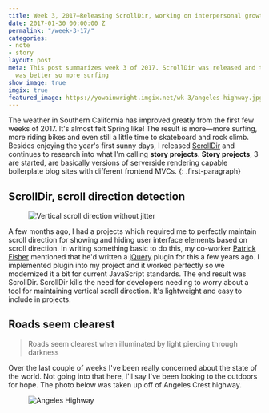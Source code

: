 ```yaml
---
title: Week 3, 2017—Releasing ScrollDir, working on interpersonal growth and surfing
date: 2017-01-30 00:00:00 Z
permalink: "/week-3-17/"
categories:
- note
- story
layout: post
meta: This post summarizes week 3 of 2017. ScrollDir was released and the weather
  was better so more surfing
show_image: true
imgix: true
featured_image: https://yowainwright.imgix.net/wk-3/angeles-highway.jpg
---
```


The weather in Southern California has improved greatly from the first few weeks of 2017. It's almost felt Spring like! The result is more—more surfing, more riding bikes and even still a little time to skateboard and rock climb. Besides enjoying the year's first sunny days, I released [ScrollDir](https://dollarshaveclub.github.io/scrolldir/) and continues to research into what I'm calling **story projects**. **Story projects**, 3 are started, are basically versions of serverside rendering capable boilerplate blog sites with different frontend MVCs.
{: .first-paragraph}

## ScrollDir, scroll direction detection

<figure>
  <img src="//yowainwright.imgix.net/wk-3/scrolldir.png?w=800&h=400&crop=focalpoint&auto=format" alt="Vertical scroll direction without jitter" />
</figure>

A few months ago, I had a projects which required me to perfectly maintain scroll direction for showing and hiding user interface elements based on scroll direction. In writing something basic to do this, my co-worker [Patrick Fisher](https://github.com/pwfisher) mentioned that he'd written a [jQuery](http://jquery.com/) plugin for this a few years ago. I implemented plugin into my project and it worked perfectly so we modernized it a bit for current JavaScript standards. The end result was ScrollDir. ScrollDir kills the need for developers needing to worry about a tool for maintaining vertical scroll direction. It's lightweight and easy to include in projects.

## Roads seem clearest 

> Roads seem clearest when illuminated by light piercing through darkness

Over the last couple of weeks I've been really concerned about the state of the world. Not going into that here, I'll say I've been looking to the outdoors for hope. The photo below was taken up off of Angeles Crest highway. 

<figure>
  <img src="//yowainwright.imgix.net/wk-3/angeles-highway.jpg?w=2000&h=1500&crop=focalpoint&auto=format" alt="Angeles Highway" />
</figure>
